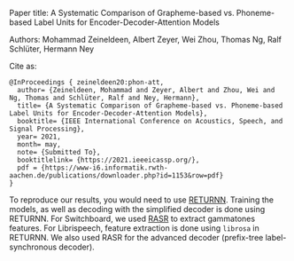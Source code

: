 Paper title: A Systematic Comparison of Grapheme-based vs. Phoneme-based Label Units for Encoder-Decoder-Attention Models

Authors: Mohammad Zeineldeen, Albert Zeyer, Wei Zhou, Thomas Ng, Ralf Schlüter, Hermann Ney

Cite as:

```
@InProceedings { zeineldeen20:phon-att,
  author= {Zeineldeen, Mohammad and Zeyer, Albert and Zhou, Wei and Ng, Thomas and Schlüter, Ralf and Ney, Hermann},
  title= {A Systematic Comparison of Grapheme-based vs. Phoneme-based Label Units for Encoder-Decoder-Attention Models},
  booktitle= {IEEE International Conference on Acoustics, Speech, and Signal Processing},
  year= 2021,
  month= may,
  note= {Submitted To},
  booktitlelink= {https://2021.ieeeicassp.org/},
  pdf = {https://www-i6.informatik.rwth-aachen.de/publications/downloader.php?id=1153&row=pdf}
}
```

To reproduce our results, you would need to use [RETURNN](https://github.com/rwth-i6/returnn). 
Training the models, as well as decoding with the simplified decoder is done using RETURNN. 
For Switchboard, we used [RASR](https://github.com/rwth-i6/rasr) to extract gammatones features. 
For Librispeech, feature extraction is done using `librosa` in RETURNN. 
We also used RASR for the advanced decoder (prefix-tree label-synchronous decoder).
